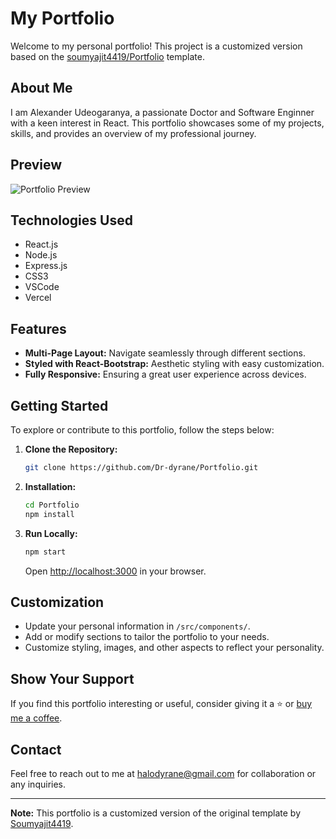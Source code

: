# My Portfolio

Welcome to my personal portfolio! This project is a customized version based on the [soumyajit4419/Portfolio](https://github.com/soumyajit4419/Portfolio) template.

## About Me

I am Alexander Udeogaranya, a passionate Doctor and Software Enginner with a keen interest in React. This portfolio showcases some of my projects, skills, and provides an overview of my professional journey.

## Preview

![Portfolio Preview](./Images/readme-img1.png)

## Technologies Used

- React.js
- Node.js
- Express.js
- CSS3
- VSCode
- Vercel

## Features

- **Multi-Page Layout:** Navigate seamlessly through different sections.
- **Styled with React-Bootstrap:** Aesthetic styling with easy customization.
- **Fully Responsive:** Ensuring a great user experience across devices.

## Getting Started

To explore or contribute to this portfolio, follow the steps below:

1. **Clone the Repository:**
   ```bash
   git clone https://github.com/Dr-dyrane/Portfolio.git
   ```

2. **Installation:**
   ```bash
   cd Portfolio
   npm install
   ```

3. **Run Locally:**
   ```bash
   npm start
   ```
   Open [http://localhost:3000](http://localhost:3000) in your browser.

## Customization

- Update your personal information in `/src/components/`.
- Add or modify sections to tailor the portfolio to your needs.
- Customize styling, images, and other aspects to reflect your personality.

## Show Your Support

If you find this portfolio interesting or useful, consider giving it a ⭐️ or [buy me a coffee](https://www.buymeacoffee.com/soumyajit4419).

## Contact

Feel free to reach out to me at [halodyrane@gmail.com](halodyrane@gmail.com) for collaboration or any inquiries.

---

**Note:** This portfolio is a customized version of the original template by [Soumyajit4419](https://github.com/soumyajit4419/Portfolio).